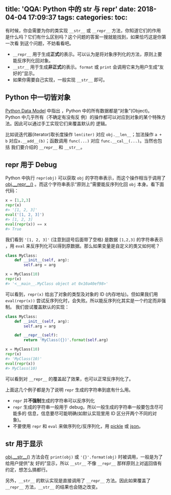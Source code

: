 title: 'QQA: Python 中的 str 与 repr'
date: 2018-04-04 17:09:37
tags:
categories:
toc:
---

有时候，你会需要为你的类实现 `__str__` 或 `__repr__` 方法，你知道它们的作用
是什么吗？它们有什么区别吗？这个问题的答案一搜就能找到，如果恰巧这是你第一次看
到这个问题，不妨看看吧。

<!--more-->

- `__repr__` 用于生成**正式**的表示。可以认为是将对象序列化的方法，原则上要
    能反序列化回对象。
- `__str__` 用于生成**非正式**的表示。`format` 或 `print` 会调用它来为用户生成“友好的”显示。
- 如果你需要自己实现，一般实现 `__str__` 即可。

## Python 中一切皆对象

[Python Data Model](https://docs.python.org/3/reference/datamodel.html) 中指出
，Python 中的所有数据都是“对象”(Object)。Python 中几乎所有（不确定有没有反
例）的操作都可以对应到对象的某个特殊方法。因此可以通过手工实现它们来覆盖默认的
逻辑。

比如说迭代器(iterator)取长度操作 `len(iter)` 对应 `obj.__len__`；加法操作 `a + b`
对应`a.__add__(b)`；函数调用 `func(...)` 对应 `func.__cal__(...)`。当然也包括
我们要介绍的 `__repr__` 和 `__str__`。

## repr 用于 Debug

Python 中执行 `repr(obj)` 可以获取 `obj` 的字符串表示，而这个操作相当于调用了
[obj.\_\_repr\_\_()](https://docs.python.org/3/reference/datamodel.html#object.__repr__)
。而这个字符串表示“原则上”需要能反序列化回 `obj` 本身。看下面代码：

```python
x = [1,2,3]
repr(x)
#> '[1, 2, 3]'
eval('[1, 2, 3]')
#> [1, 2, 3]
eval(repr(x)) == x
#> True
```

我们看到 `'[1, 2, 3]'` (注意到逗号后面带了空格) 是数据 `[1,2,3]` 的字符串表示
，用 `eval` 来反序列化可以得到原数据。那么如果变量是自定义的类又如何呢？

```python
class MyClass:
    def __init__(self, arg):
        self.arg = arg

x = MyClass(10)
repr(x)
#> '<__main__.MyClass object at 0x10a40ef98>'
```

可以看到，`repr(x)` 给出了对象的类型及对象的 ID (内存地址)。但如果我们用
`eval(repr(x))` 尝试反序列化时，会失败。所以能反序列化其实是一个约定而非强制。
我们尝试覆盖默认的实现：

```python
class MyClass:
    def __init__(self, arg):
        self.arg = arg

    def __repr__(self):
        return 'MyClass({})'.format(self.arg)

x = MyClass(10)
repr(x)
#> 'MyClass(10)'
eval(repr(x))
#> MyClass(10)
```

可以看到对 `__repr__` 的覆盖起了效果，也可以正常反序列化了。

上面这几个例子都是为了说明 `repr` 生成的字符串到底有什么用。

- `repr` 并**不强制**生成的字符串可以反序列化
- `repr` 生成的字符串一般用于 debug，所以一般生成的字符串一般要包含尽可能多的
    信息，信息要尽可能明确(如默认实现里用 ID 区分开两个不同的对象)。
- 不要使用 `repr` 和 `eval` 来做序列化/反序列化，用 [pickle](https://docs.python.org/3/library/pickle.html) 或 [json](https://docs.python.org/3/library/pickle.html)。

## str 用于显示

[obj.\_\_str\_\_()](https://docs.python.org/3/reference/datamodel.html#object.__str__)
方法会在 `print(obj)` 或 `'{}'.format(obj)` 时被调用，一般是为了给用户提供"友
好的"显示，所以 `__str__` 不像 `__repr__` 那样原则上对返回值有约定，想怎么搞都行。

另外，`__str__` 的默认实现是直接调用了 `__repr__` 方法。因此如果覆盖了
`__repr__` 方法，`__str__` 的结果也会随之改变。
